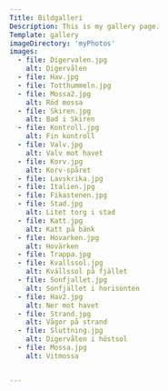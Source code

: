 ```yaml
---
Title: Bildgalleri
Description: This is my gallery page.
Template: gallery
imageDirectory: 'myPhotos'
images:
  - file: Digervalen.jpg
    alt: Digervålen
  - file: Hav.jpg
  - file: Totthummeln.jpg
  - file: Mossa2.jpg
    alt: Röd mossa
  - file: Skiren.jpg
    alt: Bad i Skiren
  - file: Kontroll.jpg
    alt: Fin kontroll
  - file: Valv.jpg
    alt: Valv mot havet
  - file: Korv.jpg
    alt: Korv-spåret
  - file: Lavskrika.jpg
  - file: Italien.jpg
  - file: Fikastenen.jpg
  - file: Stad.jpg
    alt: Litet torg i stad
  - file: Katt.jpg
    alt: Katt på bänk
  - file: Hovarken.jpg
    alt: Hovärken
  - file: Trappa.jpg
  - file: Kvallssol.jpg
    alt: Kvällssol på fjället
  - file: Sonfjallet.jpg
    alt: Sonfjället i horisonten
  - file: Hav2.jpg
    alt: Ner mot havet
  - file: Strand.jpg
    alt: Vågor på strand
  - file: Sluttning.jpg
    alt: Digervålen i höstsol
  - file: Mossa.jpg
    alt: Vitmossa


---
```



